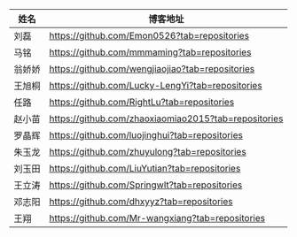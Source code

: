 | 姓名   | 博客地址                                             |
|--------|------------------------------------------------------|
| 刘磊   | https://github.com/Emon0526?tab=repositories         |
| 马铭   | https://github.com/mmmaming?tab=repositories         |
| 翁娇娇 | https://github.com/wengjiaojiao?tab=repositories     |
| 王旭桐 | https://github.com/Lucky-LengYi?tab=repositories     |
| 任路   | https://github.com/RightLu?tab=repositories          |
| 赵小苗 | https://github.com/zhaoxiaomiao2015?tab=repositories |
| 罗晶辉 | https://github.com/luojinghui?tab=repositories       |
| 朱玉龙 | https://github.com/zhuyulong?tab=repositories        |
| 刘玉田 | https://github.com/LiuYutian?tab=repositories        |
| 王立涛 | https://github.com/Springwlt?tab=repositories        |
| 邓志阳 | https://github.com/dhxyyz?tab=repositories           |
| 王翔   | https://github.com/Mr-wangxiang?tab=repositories     |
